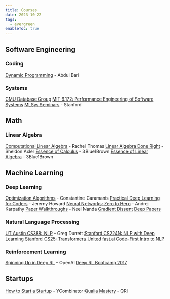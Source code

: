 ```yaml
---
title: Courses
date: 2023-10-22
tags:
  - evergreen
enableToc: true
---
```

## Software Engineering
### Coding
[Dynamic Programming](https://www.youtube.com/playlist?list=PL5q_lef6zVkaTY_cT1k7qFNF2TidHCe-1) - Abdul Bari
### Systems
[CMU Database Group](https://www.youtube.com/c/cmudatabasegroup)
[MIT 6.172: Performance Engineering of Software Systems](https://www.youtube.com/playlist?list=PLUl4u3cNGP63VIBQVWguXxZZi0566y7Wf)
[MLSys Seminars](https://www.youtube.com/playlist?list=PLSrTvUm384I9PV10koj_cqit9OfbJXEkq) - Stanford

## Math
### Linear Algebra
[Computational Linear Algebra](https://www.youtube.com/playlist?list=PLtmWHNX-gukIc92m1K0P6bIOnZb-mg0hY) - Rachel Thomas
[Linear Algebra Done Right](https://www.youtube.com/playlist?list=PLGAnmvB9m7zOBVCZBUUmSinFV0wEir2Vw) - Sheldon Axler
[Essence of Calculus](https://www.youtube.com/playlist?list=PLZHQObOWTQDMsr9K-rj53DwVRMYO3t5Yr) - 3Blue1Brown
[Essence of Linear Algebra](https://www.youtube.com/playlist?list=PLZHQObOWTQDPD3MizzM2xVFitgF8hE_ab) - 3Blue1Brown

## Machine Learning
### Deep Learning
[Optimization Algorithms](https://www.youtube.com/playlist?list=PLXsmhnDvpjORzPelSDs0LSDrfJcqyLlZc) - Constantine Caramanis
[Practical Deep Learning for Coders](https://www.youtube.com/playlist?list=PLfYUBJiXbdtSvpQjSnJJ_PmDQB_VyT5iU) - Jeremy Howard
[Neural Networks: Zero to Hero](https://www.youtube.com/playlist?list=PLAqhIrjkxbuWI23v9cThsA9GvCAUhRvKZ) - Andrej Karpathy
[Paper Walkthroughs](https://www.youtube.com/playlist?list=PL7m7hLIqA0hpsJYYhlt1WbHHgdfRLM2eY) - Neel Nanda
[Gradient Dissent](https://www.youtube.com/playlist?list=PLD80i8An1OEEb1jP0sjEyiLG8ULRXFob_)
[Deep Papers](https://www.youtube.com/playlist?list=PL86ARIu_ElO6XndzxW2G83I6eH8QUGTAn)
### Natural Language Processing
[UT Austin CS388: NLP](https://www.youtube.com/playlist?list=PLofp2YXfp7Tbk88uH4jejfXPd2OpWuSLq) - Greg Durrett
[Stanford CS224N: NLP with Deep Learning](https://www.youtube.com/playlist?list=PLoROMvodv4rOSH4v6133s9LFPRHjEmbmJ)
[Stanford CS25: Transformers United](https://www.youtube.com/playlist?list=PLoROMvodv4rNiJRchCzutFw5ItR_Z27CM)
[fast.ai Code-First Intro to NLP](https://www.youtube.com/playlist?list=PLtmWHNX-gukKocXQOkQjuVxglSDYWsSh9)
### Reinforcement Learning
[Spinning Up in Deep RL](https://spinningup.openai.com/en/latest/) - OpenAI
[Deep RL Bootcamp 2017](https://www.youtube.com/playlist?list=PLAdk-EyP1ND8MqJEJnSvaoUShrAWYe51U)

## Startups
[How to Start a Startup](https://www.youtube.com/playlist?list=PL5q_lef6zVkaTY_cT1k7qFNF2TidHCe-1) - YCombinator
[Qualia Mastery](https://www.youtube.com/playlist?list=PLbmYHvGI-YSvnpbh3ppQqcG72lpw4aQdE) - QRI
